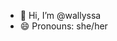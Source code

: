 - 👋 Hi, I’m @wallyssa
- 😄 Pronouns: she/her

<!---
wallyssa/wallyssa is a ✨ special ✨ repository because its `README.md` (this file) appears on your GitHub profile.
You can click the Preview link to take a look at your changes.
--->
